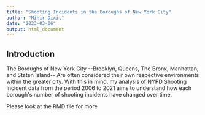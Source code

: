 ```yaml
---
title: "Shooting Incidents in the Boroughs of New York City"
author: "Mihir Dixit"
date: "2023-03-06"
output: html_document
---
```


## Introduction

The Boroughs of New York City --Brooklyn, Queens, The Bronx, Manhattan, and Staten Island-- Are often considered their own respective environments within the greater city. With this in mind, my analysis of NYPD Shooting Incident data from the period 2006 to 2021 aims to understand how each borough's number of shooting incidents have changed over time.

Please look at the RMD file for more
